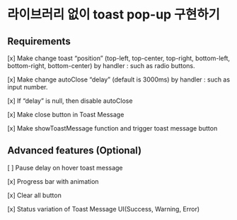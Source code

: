 # 라이브러리 없이 toast pop-up 구현하기

## Requirements

[x] Make change toast “position” (top-left, top-center, top-right, bottom-left, bottom-right, bottom-center) by handler : such as radio buttons.

[x] Make change autoClose “delay” (default is 3000ms) by handler : such as input number.

[x] If “delay” is null, then disable autoClose

[x] Make close button in Toast Message

[x] Make showToastMessage function and trigger toast message button

## Advanced features (Optional)

[ ] Pause delay on hover toast message

[x] Progress bar with animation

[x] Clear all button

[x] Status variation of Toast Message UI(Success, Warning, Error)
